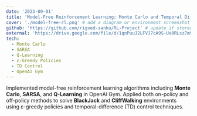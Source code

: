 ```yaml
---
date: '2023-09-01'
title: 'Model-Free Reinforcement Learning: Monte Carlo and Temporal Difference'
cover: './model-free-rl.png' # add a diagram or environment screenshot
github: 'https://github.com/rigved-sanku/RL-Project' # update if stored separately
external: 'https://drive.google.com/file/d/1qnPuuJ2LFVJ7cA9S-Ua0RLsz7m9WTay1/view'
tech:
  - Monte Carlo
  - SARSA
  - Q-Learning
  - ε-Greedy Policies
  - TD Control
  - OpenAI Gym
---
```


Implemented model-free reinforcement learning algorithms including **Monte Carlo**, **SARSA**, and **Q-Learning** in OpenAI Gym. Applied both on-policy and off-policy methods to solve **BlackJack** and **CliffWalking** environments using ε-greedy policies and temporal-difference (TD) control techniques.
